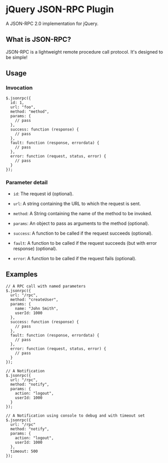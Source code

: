jQuery JSON-RPC Plugin
======================

A JSON-RPC 2.0 implementation for jQuery.

What is JSON-RPC?
-----------------

JSON-RPC is a lightweight remote procedure call protocol. It's designed to be simple!

Usage
-----

### Invocation

    $.jsonrpc({
      id: 1,
      url: "foo",
      method: "method",
      params: {
        // pass
      },
      success: function (response) {
        // pass
      },
      fault: function (response, errordata) {
        // pass
      },
      error: function (request, status, error) {
        // pass
      }
    });

### Parameter detail

*   `id`:
    The request id (optional).

*   `url`:
    A string containing the URL to which the request is sent.

*   `method`:
    A String containing the name of the method to be invoked.

*   `params`:
    An object to pass as arguments to the method (optional).

*   `success`:
    A function to be called if the request succeeds (optional).

*   `fault`:
    A function to be called if the request succeeds (but with error response) (optional).

*   `error`:
    A function to be called if the request fails (optional).

Examples
--------

    // A RPC call with named parameters
    $.jsonrpc({
      url: "/rpc",
      method: "createUser",
      params: {
        name: "John Smith",
        userId: 1000
      },
      success: function (response) {
        // pass
      },
      fault: function (response, errordata) {
        // pass
      },
      error: function (request, status, error) {
        // pass
      }
    });

    // A Notification
    $.jsonrpc({
      url: "/rpc",
      method: "notify",
      params: {
        action: "logout",
        userId: 1000
      }
    });

    // A Notification using console to debug and with timeout set
    $.jsonrpc({
      url: "/rpc"
      method: "notify",
      params: {
        action: "logout",
        userId: 1000
      },
      timeout: 500
    });
